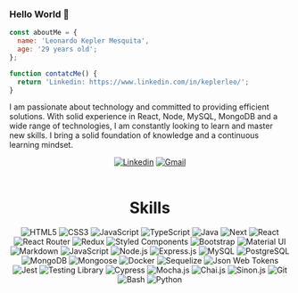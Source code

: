 ### Hello World 👋

```JavaScript
const aboutMe = {
  name: 'Leonardo Kepler Mesquita',
  age: '29 years old';
};

function contatcMe() {
  return 'Linkedin: https://www.linkedin.com/in/keplerleo/';
}
```

<p>I am passionate about technology and committed to providing efficient solutions. With solid experience in React, Node, MySQL, MongoDB and a wide range of technologies, I am constantly looking to learn and master new skills. I bring a solid foundation of knowledge and a continuous learning mindset.</p>

<div align="center">
  <a href="https://www.linkedin.com/in/keplerleo/" target="_blank" rel="external"><img src="https://img.shields.io/badge/LinkedIn-0077B5?style=for-the-badge&logo=linkedin&logoColor=white" alt="Linkedin"></a>
  <a href="mailto:leokepler@gmail.com" target="_blank"><img src="https://img.shields.io/badge/Gmail-D14836?style=for-the-badge&logo=gmail&logoColor=white" alt="Gmail"></a>
</div>
<br>

<h1 align="center">Skills</h1>

<div align="center">
  <img
    src="https://img.shields.io/badge/HTML5-E34F26?style=for-the-badge&logo=html5&logoColor=white"
    alt="HTML5"
  />
  <img
    src="https://img.shields.io/badge/CSS3-1572B6?style=for-the-badge&logo=css3&logoColor=white"
    alt="CSS3"
  />
  <img
    src="https://img.shields.io/badge/JavaScript-F7DF1E?style=for-the-badge&logo=javascript&logoColor=black"
    alt="JavaScript"
  />
  <img
    src="https://img.shields.io/badge/TypeScript-007ACC?style=for-the-badge&logo=typescript&logoColor=white"
    alt="TypeScript"
  />
  <img
    src="https://img.shields.io/badge/Java-ED8B00?style=for-the-badge&logo=openjdk&logoColor=white"
    alt="Java"
  />
  <img
    src="https://img.shields.io/badge/Next-black?style=for-the-badge&logo=next.js&logoColor=white"
    alt="Next"
  />
  <img
    src="https://img.shields.io/badge/React-20232A?style=for-the-badge&logo=react&logoColor=61DAFB"
    alt="React"
  />
  <img
    src="https://img.shields.io/badge/React_Router-CA4245?style=for-the-badge&logo=react-router&logoColor=white"
    alt="React Router"
  />
  <img
    src="https://img.shields.io/badge/Redux-593D88?style=for-the-badge&logo=redux&logoColor=white"
    alt="Redux"
  />
  <img
    src="https://img.shields.io/badge/styled--components-DB7093?style=for-the-badge&logo=styled-components&logoColor=white"
    alt="Styled Components"
  />
  <img
    src="https://img.shields.io/badge/Bootstrap-563D7C?style=for-the-badge&logo=bootstrap&logoColor=white"
    alt="Bootstrap"
  />
  <img
    src="https://img.shields.io/badge/Material--UI-0081CB?style=for-the-badge&logo=material-ui&logoColor=white"
    alt="Material UI"
  />
  <img
    src="https://img.shields.io/badge/Markdown-000000?style=for-the-badge&logo=markdown&logoColor=white"
    alt="Markdown"
  />
    <img
    src="https://img.shields.io/badge/JavaScript-F7DF1E?style=for-the-badge&logo=javascript&logoColor=black"
    alt="JavaScript"
  />
  <img
    src="https://img.shields.io/badge/Node.js-43853D?style=for-the-badge&logo=node.js&logoColor=white"
    alt="Node.js"
  />
  <img
    src="https://img.shields.io/badge/Express.js-404D59?style=for-the-badge"
    alt="Express.js"
  />
  <img
    src="https://img.shields.io/badge/MySQL-00000F?style=for-the-badge&logo=mysql&logoColor=white"
    alt="MySQL"
  />
  <img
    src="https://img.shields.io/badge/PostgreSQL-316192?style=for-the-badge&logo=postgresql&logoColor=white"
    alt="PostgreSQL"
  />
  <img
    src="https://img.shields.io/badge/MongoDB-4EA94B?style=for-the-badge&logo=mongodb&logoColor=white"
    alt="MongoDB"
  />
  <img
    src="https://img.shields.io/badge/Mongoose-880000.svg?style=for-the-badge&logo=Mongoose&logoColor=white"
    alt="Mongoose"
  />
  <img
    src="https://img.shields.io/badge/docker-%230db7ed.svg?style=for-the-badge&logo=docker&logoColor=white"
    alt="Docker"
  />
  <img
    src="https://img.shields.io/badge/sequelize-323330?style=for-the-badge&logo=sequelize&logoColor=blue"
    alt="Sequelize"
  />
  <img
    src="https://img.shields.io/badge/json%20web%20tokens-323330?style=for-the-badge&logo=json-web-tokens&logoColor=pink"
    alt="Json Web Tokens"
  />
  <img
    src="https://img.shields.io/badge/Jest-323330?style=for-the-badge&logo=Jest&logoColor=white"
    alt="Jest"
  />
  <img
    src="https://img.shields.io/badge/testing%20library-323330?style=for-the-badge&logo=testing-library&logoColor=red"
    alt="Testing Library"
  />
  <img
    src="https://img.shields.io/badge/-cypress-%23E5E5E5?style=for-the-badge&logo=cypress&logoColor=058a5e"
    alt="Cypress"
  />
  <img
    src="https://img.shields.io/badge/mocha.js-323330?style=for-the-badge&logo=mocha&logoColor=Brown"
    alt="Mocha.js"
  />
  <img
    src="https://img.shields.io/badge/chai.js-323330?style=for-the-badge&logo=chai&logoColor=red"
    alt="Chai.js"
  />
  <img
    src="https://img.shields.io/badge/sinon.js-323330?style=for-the-badge&logo=sinon"
    alt="Sinon.js"
  />
    <img
    src="https://img.shields.io/badge/GIT-E44C30?style=for-the-badge&logo=git&logoColor=whitee"
    alt="Git"
  />
  <img
    src="https://img.shields.io/badge/GNU%20Bash-4EAA25?style=for-the-badge&logo=GNU%20Bash&logoColor=white"
    alt="Bash"
  />
  <img
    src="https://img.shields.io/badge/Python-3776AB?style=for-the-badge&logo=python&logoColor=white"
    alt="Python"
  />
</div>
